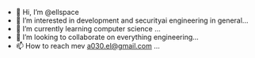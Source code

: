- 👋 Hi, I’m @ellspace
- 👀 I’m interested in development and securityai engineering in general...
- 🌱 I’m currently learning computer science ...
- 💞️ I’m looking to collaborate on everything engineering...
- 📫 How to reach mev a030.el@gmail.com ...

<!---
ellspace/ellspace is a ✨ special ✨ repository because its `README.md` (this file) appears on your GitHub profile.
You can click the Preview link to take a look at your changes.
--->
